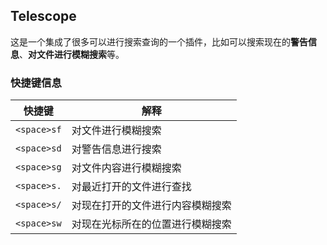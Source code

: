 ## Telescope

这是一个集成了很多可以进行搜索查询的一个插件，比如可以搜索现在的**警告信息**、**对文件进行模糊搜索**等。

### 快捷键信息

| 快捷键      | 解释                             |
|-------------|----------------------------------|
| `<space>sf` | 对文件进行模糊搜索               |
| `<space>sd` | 对警告信息进行搜索               |
| `<space>sg` | 对文件内容进行模糊搜索           |
| `<space>s.`  | 对最近打开的文件进行查找         |
| `<space>s/`  | 对现在打开的文件进行内容模糊搜索 |
| `<space>sw`  | 对现在光标所在的位置进行模糊搜索 |





